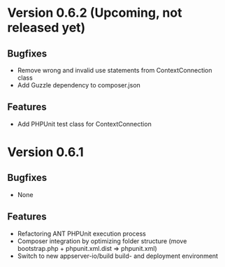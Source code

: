 # Version 0.6.2 (Upcoming, not released yet)

## Bugfixes

* Remove wrong and invalid use statements from ContextConnection class
* Add Guzzle dependency to composer.json

## Features

* Add PHPUnit test class for ContextConnection

# Version 0.6.1

## Bugfixes

* None

## Features

* Refactoring ANT PHPUnit execution process
* Composer integration by optimizing folder structure (move bootstrap.php + phpunit.xml.dist => phpunit.xml)
* Switch to new appserver-io/build build- and deployment environment